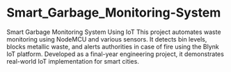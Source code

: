 # Smart_Garbage_Monitoring-System
Smart Garbage Monitoring System Using IoT This project automates waste monitoring using NodeMCU and various sensors. It detects bin levels, blocks metallic waste, and alerts authorities in case of fire using the Blynk IoT platform. Developed as a final-year engineering project, it demonstrates real-world IoT implementation for smart cities.
